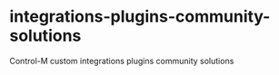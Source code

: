 # integrations-plugins-community-solutions
Control-M custom integrations plugins community solutions
